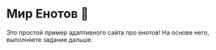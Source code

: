# Мир Енотов 🦝

Это простой пример адаптивного сайта про енотов!
На основе него, выполняете задание дальше.